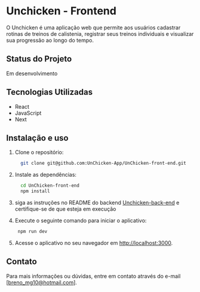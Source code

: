 # Unchicken - Frontend

O Unchicken é uma aplicação web que permite aos usuários cadastrar rotinas de treinos de calistenia, registrar seus treinos individuais e visualizar sua progressão ao longo do tempo.

## Status do Projeto

Em desenvolvimento

## Tecnologias Utilizadas

- React
- JavaScript
- Next

## Instalação e uso

1. Clone o repositório:

   ```bash
     git clone git@github.com:UnChicken-App/UnChicken-front-end.git
     ```

2. Instale as dependências:

   ```bash
     cd UnChicken-front-end
     npm install
   ```
3. siga as instruções no README do backend [Unchicken-back-end](https://github.com/UnChicken-App/UnChicken-back-end) e certifique-se de que esteja em execução

4. Execute o seguinte comando para iniciar o aplicativo:

    ```bash
     npm run dev
     ```
5. Acesse o aplicativo no seu navegador em [http://localhost:3000](http://localhost:3000).

## Contato

Para mais informações ou dúvidas, entre em contato através do e-mail [breno_mg10@hotmail.com].
